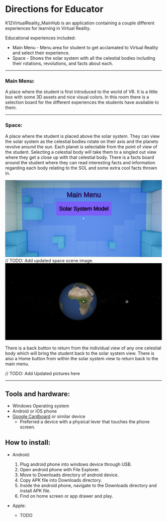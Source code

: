 # Directions for Educator

K12VirtualReality_MainHub is an application containing a couple different experiences for learning in Virtual Reality.

Educational experiences included:
- Main Menu - Menu area for student to get acclamated to Virtual Reality and select their experience.
- Space - Shows the solar system with all the celestial bodies including their rotations, revolutions, and facts about each.

---
### Main Menu:

A place where the student is first introduced to the world of VR. It is a little box with some 3D assets and nice visual colors. In this room there is a selection board for the different experiences the students have available to them.

--- 

### Space:
A place where the student is placed above the solar system. They can view the solar system as the celestial bodies rotate on their axis and the planets revolve around the sun. Each planet is selectable from the point of view of the student. Selecting a celestial body will take them to a singled out view where they get a close up with that celestial body. There is a facts board around the student where they can read interesting facts and information regarding each body relating to the SOL and some extra cool facts thrown in.

![Main_Menu](Screenshots/Main_Menu.png "Main Menu")
// TODO: Add updated space scene image.
![Earth](Screenshots/Earth.png "Individual Planet Earth")


There is a back button to return from the individual view of any one celestial body which will bring the student back to the solar system view. There is also a Home button from within the solar system view to return back to the main menu.

// TODO: Add Updated pictures here

---

## Tools and hardware:
- Windows Operating system
- Android or iOS phone
- [Google Cardboard](https://arvr.google.com/cardboard/get-cardboard/) or similar device
    - Preferred a device with a physical lever that touches the phone screen.

## How to install:
- Android:
    1. Plug android phone into windows device through USB.
    2. Open android phone with File Explorer.
    3. Move to Downloads directory of android device.
    4. Copy APK file into Downloads directory.
    5. Inside the android phone, navigate to the Downloads directory and install APK file.
    6. Find on home screen or app drawer and play.

- Apple:
    - TODO
